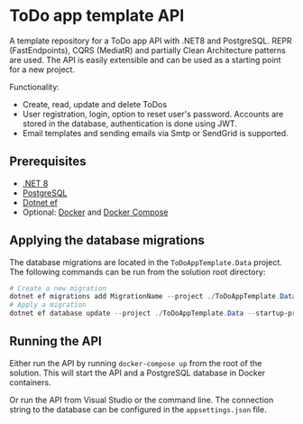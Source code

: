 # ToDo app template API

A template repository for a ToDo app API with .NET8 and PostgreSQL. REPR (FastEndpoints), CQRS (MediatR) and partially Clean Architecture patterns are used.
The API is easily extensible and can be used as a starting point for a new project.

Functionality:

- Create, read, update and delete ToDos
- User registration, login, option to reset user's password. Accounts are stored in the database, authentication is done using JWT.
- Email templates and sending emails via Smtp or SendGrid is supported.

## Prerequisites

- [.NET 8](https://dotnet.microsoft.com/download/dotnet/8.0)
- [PostgreSQL](https://www.postgresql.org/download/)
- [Dotnet ef](https://docs.microsoft.com/en-us/ef/core/cli/dotnet)
- Optional: [Docker](https://docs.docker.com/get-docker/) and [Docker Compose](https://docs.docker.com/compose/install/)

## Applying the database migrations

The database migrations are located in the `ToDoAppTemplate.Data` project. The following commands can be run from the solution root directory:

```powershell
# Create a new migration
dotnet ef migrations add MigrationName --project ./ToDoAppTemplate.Data --startup-project ./ToDoAppTemplate.Api
# Apply a migration
dotnet ef database update --project ./ToDoAppTemplate.Data --startup-project ./ToDoAppTemplate.Api
```

## Running the API

Either run the API by running `docker-compose up` from the root of the solution. This will start the API and a PostgreSQL database in Docker containers.

Or run the API from Visual Studio or the command line. The connection string to the database can be configured in the `appsettings.json` file.
